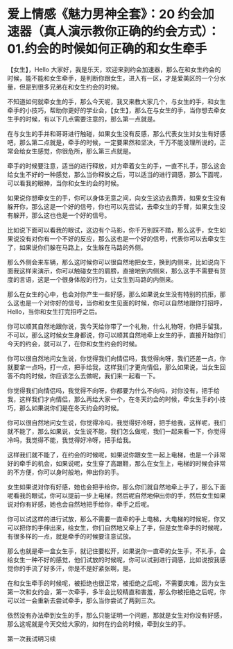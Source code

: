 # 爱上情感《魅力男神全套》：20 约会加速器（真人演示教你正确的约会方式）：01.约会的时候如何正确的和女生牵手

【女生】，Hello 大家好，我是乐天，欢迎来到约会加速器，那么在和女生约会的时候，能不能和女生牵手，是判断你跟女生，进入有一区，才是爱美区的一个分水量，但是到很多兄弟在和女生约会的时候。

不知道如何就牵女生的手，那么今天呢，我又来教大家几个，与女生的手，和女生牵手的小技巧，帮助你更好的学业会，【女生】，那么在与女生的手，当你想去牵女生手的时候，有以下几点需要注意的，那么第一点就是。

在与女生的手并和哥哥进行触碰，如果女生没有反感，那么代表女生对女生有好感吧，那么第二点就是，牵手的时候，一定要果然和坚决，千万不能没理所说的，正常会给女生感觉，你很危所，那么第三点就是。

牵手的时候要注意，适当的进行释放，对方牵着女生的手，一直不扎手，那么这会给女生不好的一种感觉，那么当你释放之后，可以适当的进行调感，那么下面呢，可以看我的眼神，当你和女生约会的时候。

如果说你想牵女生的手，你可以身体无意之间，向女生这边去靠弄，如果女生没有躲开你，那么这是一个好的信号，你也可以先尝试，去牵女生的手臂，如果女生没有躲开，那么这也也是一个好的信号。

比如说下面可以看我的眼试，这边有个马影，你千万别踩不踏，那么这手，女生如果说没有对你有一个不好的反应，那么这也是一个好的信号，代表你可以去牵女生了，如果说你们躲在马路上，女生躲在马路的外侧。

那么外侧会来车辆，那么这时候你可以很自然地把女生，换到内侧来，比如说向下面我这样来演示，你可以触碰女生的肩膀，直接地到内侧来，那么这手不需要有货度的言语，这是一个很身体般的行为，让女生到马路的内侧来。

那么在女生的心中，也会对你产生一些好感，那么如果说女生没有特别的抗拒，那么这也是一个对你好的信号，当你和女生见面的时候，你可以自然地跟你打招呼，Hello，当你和女生打完招呼之后。

你可以顺其自然地跟你说，我今天给你带了一个礼物，什么礼物呀，你把手留我，不可以，那么这时候女生身都说，你可以顺其自然地牵上女生的手，直接开始你们今天的约会，就可以了，在你和女生约会的时候。

你可以很自然地问女生说，你觉得我们向情侣吗，我觉得向呀，我们还差一点，你就要拿一点吗，打一点，把手给我，这样我们才更向情侣，那么如果说，当女生回答不向的时候，你应该怎么去做呢，我们来一起看一下。

你觉得我们向情侣吗，我觉得不向呀，你都要为什么不向吗，对你没有，把手给我，这样我们才向情侣，那么再给大家一个，在冬天约会的时候，牵女生手的小技巧，那么如果说你们是在冬天约会的时候。

你可以很自然地问女生说，你觉得冷吗，我觉得好冷呀，把手给我，这样呢，我们就不能了，那么如果说，女生说不能，我们怎么做呢，我们一起来看一下，你觉得冷吗，我觉得不能，我觉得好冷呀，把手给我。

这样我们就不能了，在约会的时候呢，如果说你跟女生一起上电梯，也是一个非常好的牵手的机会，如果说呢，女生穿了高跟鞋，那么在女生上，电梯的时候会非常的不方便，你可以身时般地，伸出你的手。

女生如果说对你有好感，她也会把手给你，那么你们就自然地牵上手了，那么下面呢看我的眼试，你可以提前一步上电梯，然后呢自然地伸出你的手，然后女生如果说对你有好感，她也会自然地把手给你，牵手之后呢。

你可以试这样的进行试放，那么不需要一直牵的手上电梯，大电梯的时候呢，你又可以把你的手伸出来，给女生，你们自然地又牵上了手，但是女生牵手的时候呢，有很多样的一点，就是牵手的时候要注意试放。

那么也就是牵一盒女生手，就记住要松开，如果说你一直牵的女生手，不扎手，会给女生一种不好的感觉，他们试放的时候呢，你可以试到进行调感，比如说按我感觉你的手流了好多汗，你是不是好紧张啊，是。

在和女生牵手的时候呢，被拒绝也很正常，被拒绝之后呢，不需要庆难，因为女生第一次和女约会，第一次牵手，多半会比较精直和害羞，那么你被拒绝之后呢，你可以过一会重新去尝试牵手，那么当你尝试了两到三次。

依然没有办法牵到女生的手，那么只能证明一个问题，那就是女生对你没有好感，那么这呢就是今天交给大家的，如何在约会的时候，牵到女生的手。

第一次我试明习续